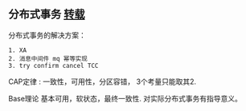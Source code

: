 ## 分布式事务 [转载](https://juejin.im/post/5b5a0bf9f265da0f6523913b)

分布式事务的解决方案：

```
1. XA
2. 消息中间件 mq 幂等实现
3. try confirm cancel TCC
```


CAP定律 : 一致性，可用性，分区容错， 3个考量只能取其2.

Base理论 基本可用，软状态，最终一致性. 对实际分布式事务有指导意义。
